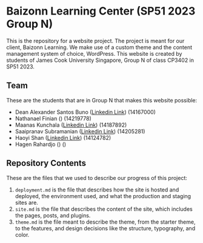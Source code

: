 # Baizonn Learning Center (SP51 2023 Group N)

This is the repository for a website project.
The project is meant for our client, Baizonn Learning.
We make use of a custom theme and the content management system of choice, WordPress.
This website is created by students of James Cook University Singapore, Group N of class CP3402 in SP51 2023.

## Team

These are the students that are in Group N that makes this website possible:
- Dean Alexander Santos Buno (<a href="https://www.linkedin.com/in/dean-alexander-bu%C3%B1o-68414526a/">Linkedin Link</a>) (14167000)
- Nathanael Finian (<a href="https://www.linkedin.com/mwlite/in/nathanael-finian-26295b272"></a>) (14219778)
- Maanas Kunchala (<a href="https://www.linkedin.com/in/maanas-kunchala-97b056275/">Linkedin Link</a>) (14187892)
- Saaipranav Subramanian (<a href="https://www.linkedin.com/in/saaipranav-subramanian-260356217">Linkedin Link</a>) (14205281)
- Haoyi Shan (<a href="https://www.linkedin.com/in/haoyi-shan-42a057275/">Linkedin Link</a>) (14124782)
- Hagen Rahardjo (<a href=""></a>) ()

## Repository Contents

These are the files that we used to describe our progress of this project:
1. `deployment.md` is the file that describes how the site is hosted and deployed, the environment used, and what the production and staging sites are.
2. `site.md` is the file that describes the content of the site, which includes the pages, posts, and plugins.
3. `theme.md` is the file meant to describe the theme, from the starter theme, to the features, and design decisions like the structure, typography, and color.